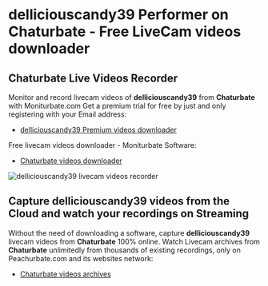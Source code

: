 # delliciouscandy39 Performer on Chaturbate - Free LiveCam videos downloader

## Chaturbate Live Videos Recorder

Monitor and record livecam videos of **delliciouscandy39** from **Chaturbate** with Moniturbate.com
Get a premium trial for free by just and only registering with your Email address:
* [delliciouscandy39 Premium videos downloader](https://moniturbate.com/request-demo-licence-key.html)

Free livecam videos downloader - Moniturbate Software:
* [Chaturbate videos downloader](https://moniturbate.com/moniturbate-download-software.html)

![delliciouscandy39 livecam videos recorder](https://peachurnet.com/templates/moniturbate-software.png)


## Capture delliciouscandy39 videos from the Cloud and watch your recordings on Streaming

Without the need of downloading a software, capture **delliciouscandy39** livecam videos from **Chaturbate** 100% online.
Watch Livecam archives from **Chaturbate** unlimitedly from thousands of existing recordings, only on Peachurbate.com and its websites network:
* [Chaturbate videos archives](https://peachurnet.com/)